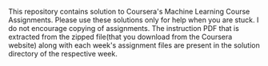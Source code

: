 This repository contains solution to Coursera's Machine Learning Course Assignments. Please use these solutions only for help when you are stuck. I do not encourage copying of assignments. The instruction PDF that is extracted from the zipped file(that you download from the Coursera website) along with each week's assignment files are present in the solution directory of the respective week.
